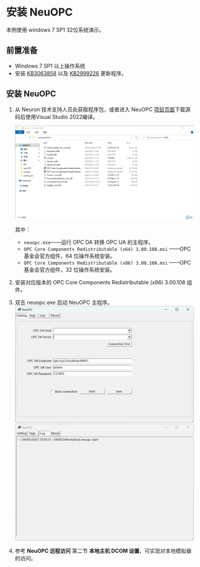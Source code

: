# 安装 NeuOPC

本例使用 windows 7 SP1 32位系统演示。

## 前置准备

- Windows 7 SP1 以上操作系统
- 安装 [KB3063858](https://www.microsoft.com/zh-CN/download/details.aspx?id=47409) 以及 [KB2999226](https://www.microsoft.com/zh-cn/download/details.aspx?id=49077) 更新程序。

## 安装 NeuOPC

1. 从 Neuron 技术支持人员处获取程序包，或者进入 NeuOPC [项目页面](https://github.com/neugates/neuopc)下载源码后使用Visual Studio 2022编译。

   ![package](./assets/package.png)

   其中：

   * `neuopc.exe`——运行 OPC DA 转换 OPC UA 的主程序。
   * `OPC Core Components Redistributable (x64) 3.00.108.msi` ——OPC 基金会官方组件，64 位操作系统安装。
   * `OPC Core Components Redistributable (x86) 3.00.108.msi` ——OPC 基金会官方组件，32 位操作系统安装。

2. 安装对应版本的 OPC Core Components Redistributable (x86) 3.00.108 组件。

3. 双击 neuopc.exe 启动 NeuOPC 主程序。![local-neuopc](./assets/local-neuopc1.png) ![local-neuopc](./assets/local-neuopc2.png) 

4. 参考 **NeuOPC 远程访问** 第二节 **本地主机 DCOM 设置**，可实现对本地模拟器的访问。



